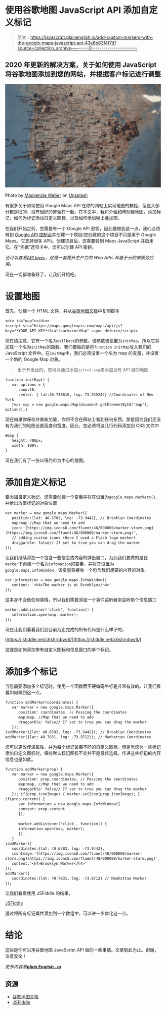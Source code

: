 # 使用谷歌地图 JavaScript API 添加自定义标记

> 原文：<https://javascript.plainenglish.io/add-custom-markers-with-the-google-maps-javascript-api-43e8b83f4f7d?source=collection_archive---------0----------------------->

## 2020 年更新的解决方案，关于如何使用 JavaScript 将谷歌地图添加到您的网站，并根据客户标记进行调整

![](img/10f92bdca60abe817cd0619d1c64fa31.png)

Photo by [Mackenzie Weber](https://unsplash.com/@m_weber?utm_source=unsplash&utm_medium=referral&utm_content=creditCopyText) on [Unsplash](https://unsplash.com/s/photos/maps?utm_source=unsplash&utm_medium=referral&utm_content=creditCopyText)

有很多关于如何使用 Google Maps API 在你的网站上实现地图的教程，但是大部分都是旧的，没有很好的整合在一起。在本文中，我将介绍如何创建地图，添加标记，如何为标记添加自定义图标，以及如何添加弹出叠加图。

在我们开始之前，您需要有一个 Google API 密钥，因此要做到这一点，我们必须转到 [Google API 控制台](https://console.developers.google.com/apis)并创建一个项目(您创建的这个项目不只是用于 Google Maps。它支持很多 API)。创建项目后，您需要转到 Maps JavaScript 并启用它。在“凭据”选项卡中，您可以创建 API 密钥。

*还可以查看*[*API layer*](https://apilayer.com/?utm_source=plainenglish&utm_medium=Leads%20Acquisition&utm_content=apilayer)*，这是一套提升生产力的 Web APIs 和基于云的微服务应用。*

现在一切都准备好了，让我们开始吧。

# 设置地图

首先，创建一个 HTML 文件，并从[谷歌地图文档](https://developers.google.com/maps/documentation/javascript/tutorial)中复制脚本

```
<div id="map"></div>
<script src="https://maps.googleapis.com/maps/api/js?key=**YOUR_API_KEY**&callback=initMap" async defer></script>
```

现在请注意，它有一个名为`callback`的参数，该参数被设置为`initMap`。所以它将加载一个名为`initMap`的函数。我们要做的是将`function initMap`放入我们的 JavaScript 文件中。在`initMap`中，我们必须设置一个名为 map 的变量，并设置一个新的 Google Map 对象。

> 出于开发目的，您可以通过添加`js?v=3.exp`来添加没有 API 键的地图

```
function initMap() {
   var options = {
      zoom:10,
      center: { lat:40.730610, lng:-73.935242} //Coordinates of New York 
   }var map = new google.maps.Map(document.getElementById('map'), options);}
```

现在如果你保存并重新加载，你将不会在网站上看到任何东西。那是因为我们还没有为我们的地图设置高度和宽度。因此，您必须将这几行代码添加到 CSS 文件中

```
#map {
   height: 400px;
   width: 100%;
}
```

现在我们有了一张以纽约市为中心的地图。

# 添加自定义标记

要添加自定义标记，您需要创建一个变量并将其设置为`google.maps.Markers()`,并给出放置标记的对象位置

```
var marker = new google.maps.Marker({
   position:{lat: 40.6782, lng: -73.9442}, // Brooklyn Coordinates
   map:map //Map that we need to add
   icon:'[https://img.icons8.com/fluent/48/000000/marker-storm.png](https://img.icons8.com/fluent/48/000000/marker-storm.png)',
   // adding custom icons (Here I used a Flash logo marker)
   draggarble: false// If set to true you can drag the marker
});
```

让我们继续添加一个包含一些信息或内容的弹出窗口，为此我们要做的是在`marker`下创建一个名为`infomation`的变量，并将其设置为`google.maps.InfoWindow`，该变量将接收一个包含我们想要的内容的对象。

```
var information = new google.maps.InfoWindow({
   content: '<h4>The marker is at Brooklyn</h4>'
});
```

这本身不会做任何事情，所以我们需要添加一个事件监听器来监听那个信息窗口

```
marker.addListener('click', function() {
   information.open(map, marker);
});
```

现在让我们看看我们到目前为止完成的所有代码是什么样子的，

[https://jsfiddle.net/c6shrnbw/6/](https://jsfiddle.net/c6shrnbw/6/)

这就是如何添加带有自定义图标和信息窗口的单个标记。

# 添加多个标记

当您需要添加多个标记时，使用一个函数而不硬编码坐标是非常有效的。让我们看看如何做到这一点，

```
function addMarker(coordinates) {
   var marker = new google.maps.Marker({
      position: coordinates, // Passing the coordinates
      map:map, //Map that we need to add
      draggarble: false// If set to true you can drag the marker
   });
}addMarker({lat: 40.6782, lng: -73.9442}); // Brooklyn Coordinates
addMarker({lat: 40.7831, lng: -73.9712}); // Manhattan Coordinates
```

您可以更改传递属性，并为每个标记设置不同的自定义图标。但是当您为一些标记添加自定义图标时，保持默认标记图标不变并不是最佳选择。传递这些标记的内容信息也是如此。

```
function addMarker(prop) {
   var marker = new google.maps.Marker({
      position: prop.coordinates, // Passing the coordinates
      map:map, //Map that we need to add
      draggarble: false// If set to true you can drag the marker
   }); if(prop.iconImage) { marker.setIcon(prop.iconImage); } if(prop.content) { 
      var information = new google.maps.InfoWindow({
      content: prop.content
      });

      marker.addListener('click', function() {
      information.open(map, marker);
      });
   }
}addMarker({
   coordinates:{lat: 40.6782, lng: -73.9442},
   iconImage:'[https://img.icons8.com/fluent/48/000000/marker-storm.png](https://img.icons8.com/fluent/48/000000/marker-storm.png)',
   content:'<h4>Brooklyn Marker</h4>'
});
addMarker({
   coordinates:{lat: 40.7831, lng: -73.9712} // Manhattan Marker
}); 
```

让我们看看使用 JSFiddle 的结果，

[JSFiddle](https://jsfiddle.net/c6shrnbw/9/)

通过将所有标记属性添加到一个数组中，可以进一步优化这一点。

# 结论

这些是你可以用谷歌地图 JavaScript API 做的一些事情。文章到此为止。谢谢，注意安全！

*更多内容看*[***plain English . io***](http://plainenglish.io)

## 资源

*   [谷歌地图文档](https://developers.google.com/maps/documentation/javascript/tutorial)
*   [JSFiddle](https://jsfiddle.net/)